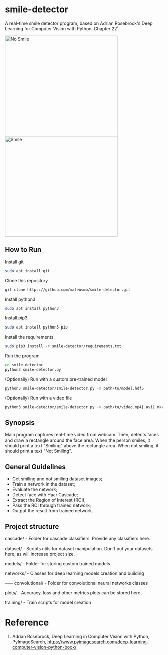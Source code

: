 # smile-detector
A real-time smile detector program, based on Adrian Rosebrock's Deep Learning for Computer Vision with Python, Chapter 22¹.

<img src="https://imgur.com/moPlcdw.jpg" width="360" height="320" alt="No Smile"> <img src="https://imgur.com/76OjrGR.jpg" width="360" height="320" alt="Smile">

## How to Run

Install git
```bash
sudo apt install git
```

Clone this repository
```bash
git clone https://github.com/mateusmb/smile-detector.git
```

Install python3
```bash
sudo apt install python3
```

Install pip3
```bash
sudo apt install python3-pip
```

Install the requirements
```bash
sudo pip3 install -r smile-detector/requirements.txt
```

Run the program
```bash
cd smile-detector
python3 smile-detector.py
```


(Optionally) Run with a custom pre-trained model
```bash
python3 smile-detector/smile-detector.py -m path/to/model.hdf5
```

(Optionally) Run with a video file
```bash
python3 smile-detector/smile-detector.py -v path/to/video.mp4|.avi|.mkv|.wmv
```


## Synopsis
Main program captures real-time video from webcam. Then, detects faces and draw a rectangle around the face area. When the person smiles, it should print a text "Smiling" above the rectangle area. When not smiling, it should print a text "Not Smiling".

## General Guidelines
* Get smiling and not smiling dataset images;
* Train a network in the dataset;
* Evaluate the network;
* Detect face with Haar Cascade;
* Extract the Region of Interest (ROI);
* Pass the ROI through trained network;
* Output the result from trained network.

## Project structure
cascade/  - Folder for cascade classifiers. Provide any classifiers here.

dataset/  - Scripts utils for dataset manipulation. Don't put your datasets here, as will increase project size.

models/   - Folder for storing custom trained models

networks/ - Classes for deep learning models creation and building
    
---- convolutional/ - Folder for convolutional neural networks classes
    
plots/    - Accuracy, loss and other metrics plots can be stored here

training/ - Train scripts for model creation

# Reference
1. Adrian Rosebrock, Deep Learning in Computer Vision with Python, PyImageSearch, https://www.pyimagesearch.com/deep-learning-computer-vision-python-book/
